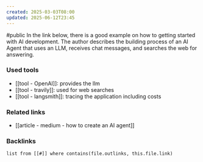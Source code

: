 ```yaml
---
created: 2025-03-03T08:00
updated: 2025-06-12T23:45
---
```

#public 
In the link below, there is a good example on how to getting started with AI development. The author describes the building process of an AI Agent that uses an LLM, receives chat messages, and searches the web for answering. 

### Used tools
- [[tool - OpenAI]]: provides the llm
- [[tool - travily]]: used for web searches
- [[tool - langsmith]]: tracing the application including costs 


### Related links
- [[article - medium - how to create an AI agent]]


### Backlinks
```dataview 
list from [[#]] where contains(file.outlinks, this.file.link)
```

